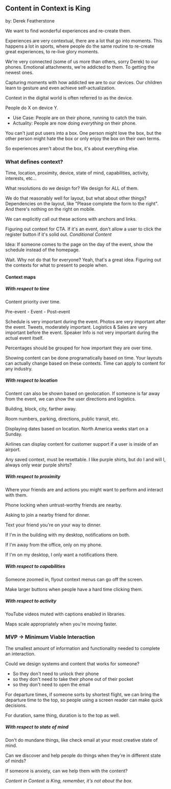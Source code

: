 ## Content in Context is King
by: Derek Featherstone

We want to find wonderful experiences and re-create them.

Experiences are very contextual, there are a lot that go into moments. This happens a lot in sports, where people do the same routine to re-create great experiences, to re-live glory moments.

We're very connected (some of us more than others, sorry Derek) to our phones. Emotional attachments, we're addicted to them. To getting the newest ones.

Capturing moments with how addicted we are to our devices. Our children learn to gesture and even achieve self-actualization. 

Context in the digital world is often referred to as the device.

People do X on device Y. 

* Use Case: People are on their phone, running to catch the train.
* Actuality: People are now doing _everything_ on their phone.

You can't just put users into a box. One person might love the box, but the other person might hate the box or only enjoy the box on their own terms.

So experiences aren't about the box, it's about everything else.

### What defines context?

Time, location, proximity, device, state of mind, capabilities, activity, interests, etc...

What resolutions do we design for? We design for ALL of them.

We do that reasonably well for layout, but what about other things? Dependencies on the layout, like "Please complete the form to the right". And there's nothing on the right on mobile.

We can explicitly call out these actions with anchors and links.

Figuring out context for CTA. If it's an event, don't allow a user to click the register button if it's solid out. *Conditional Content*

Idea: If someone comes to the page on the day of the event, show the schedule instead of the homepage.

Wait. Why not do that for everyone? Yeah, that's a great idea. Figuring out the contexts for what to present to people when.

#### Context maps

##### With respect to time

Content priority over time.

Pre-event - Event - Post-event

Schedule is very important during the event.
Photos are very important after the event.
Tweets, moderately important.
Logistics & Sales are very important before the event.
Speaker Info is not very important during the actual event itself.

Percentages should be grouped for how important they are over time.

Showing content can be done programatically based on time. Your layouts can actually change based on these contexts. Time can apply to content for any industry.

##### With respect to location

Content can also be shown based on geolocation. If someone is far away from the event, we can show the user directions and logistics.

Building, block, city, farther away.

Room numbers, parking, directions, public transit, etc.

Displaying dates based on location. North America weeks start on a Sunday.

Airlines can display content for customer support if a user is inside of an airport.

Any saved context, must be resettable. I like purple shirts, but do I and will I, always only wear purple shirts?

##### With respect to proximity

Where your friends are and actions you might want to perform and interact with them.

Phone locking when untrust-worthy friends are nearby.

Asking to join a nearby friend for dinner.

Text your friend you're on your way to dinner.

If I'm in the building with my desktop, notifications on both.

If I'm away from the office, only on my phone.

If I'm on my desktop, I only want a notifications there.

##### With respect to capabilities

Someone zoomed in, flyout context menus can go off the screen.

Make larger buttons when people have a hard time clicking them.

##### With respect to activity

YouTube videos muted with captions enabled in libraries.

Maps scale appropriately when you're moving faster.

### MVP -> Minimum Viable Interaction

The smallest amount of information and functionality needed to complete an interaction.

Could we design systems and content that works for someone?

* So they don't need to unlock their phone
* so they don't need to take their phone out of their pocket
* so they don't need to open the email

For departure times, if someone sorts by shortest flight, we can bring the departure time to the top, so people using a screen reader can make quick decisions.

For duration, same thing, duration is to the top as well.

##### With respect to state of mind

Don't do mundane things, like check email at your most creative state of mind.

Can we discover and help people do things when they're in different state of minds?

If someone is anxiety, can we help them with the content?

*Content in Context is King, remember, it's not about the box.*




